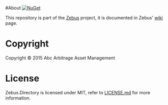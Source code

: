 #About  [![NuGet](https://buildstats.info/nuget/Zebus.Directory)](https://www.nuget.org/packages/Zebus.Directory/)

This repository is part of the [Zebus](https://github.com/Abc-Arbitrage/Zebus) project, it is documented in Zebus' [wiki](https://github.com/Abc-Arbitrage/Zebus/wiki) page.

# Copyright

Copyright © 2015 Abc Arbitrage Asset Management

# License

Zebus.Directory is licensed under MIT, refer to [LICENSE.md](https://github.com/Abc-Arbitrage/Zebus.Directory/blob/master/LICENSE.md) for more information.
